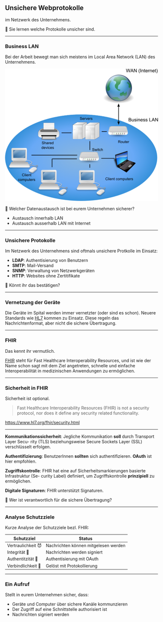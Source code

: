## Unsichere Webprotokolle

im Netzwerk des Unternehmens.

🎯  Sie lernen welche Protokolle unsicher sind.

---

### Business LAN

Bei der Arbeit bewegt man sich meistens im Local Area Network (LAN) des Unternehmens.

![](../wan-business-lan.png)


🤔 Welcher Datenaustausch ist bei eurem Unternehmen sicherer?
- Austausch innerhalb LAN
- Austausch ausserhalb LAN mit Internet

---

### Unsichere Protokolle

Im Netzwerk des Unternehmens sind oftmals unsichere Protkolle im Einsatz:

* **LDAP**: Authentisierung von Benutzern
* **SMTP**: Mail-Versand
* **SNMP**: Verwaltung von Netzwerkgeräten
* **HTTP**: Websites ohne Zertitifikate

🤔 Könnt ihr das bestätigen?

---

### Vernetzung der Geräte

Die Geräte im Spital werden immer vernetzter (oder sind es schon). Neuere Standards wie [HL7](https://www.hl7.ch/) kommen zu Einsatz. Diese regeln das Nachrichtenformat, aber nicht die sichere Übertragung.

---

### FHIR

Das kennt ihr vermutlich.

[FHIR](https://www.hl7.org/fhir/) steht für Fast Healthcare Interoperability Resources, und ist wie der Name schon sagt mit
dem Ziel angetreten, schnelle und einfache Interoperabilität in medizinischen Anwendungen zu
ermöglichen.

---

### Sicherheit in FHIR

Sicherheit ist optional.

> Fast Healthcare Interoperability Resources (FHIR) is not a security protocol, nor does it define any security related functionality.

<https://www.hl7.org/fhir/security.html>

---

**Kommunikationssicherheit**: Jegliche Kommunikation **soll** durch Transport Layer Secu-
rity (TLS) beziehungsweise Secure Sockets Layer (SSL) verschlüsselt erfolgen.

**Authentifizierung**: BenutzerInnen **sollten** sich authentifizieren. **OAuth** ist hier empfohlen.

**Zugriffskontrolle**: FHIR hat eine auf Sicherheitsmarkierungen basierte Infrastruktur (Se-
curity Label) definiert, um Zugriffskontrolle **prinzipiell** zu ermöglichen. 

**Digitale Signaturen**: FHIR unterstützt Signaturen.

🤔 Wer ist verantwortlich für die sichere Übertragung?

---

### Analyse Schutzziele

Kurze Analyse der Schutzziele bezl. FHIR:

| Schutzziel         | Status                               |
| ------------------ | ------------------------------------ |
| Vertraulichkeit 😈 | Nachrichten können mitgelesen werden |
| Integrität 💎      | Nachrichten werden signiert          |
| Authentitzität 🙋‍ | Authentisierung mit OAuth            |
| Verbindlichkeit 📝 | Gelöst mit Protokollierung           |

---

### Ein Aufruf

Stellt in eurem Unternehmen sicher, dass:

* Geräte und Computer über sichere Kanäle kommunzieren
* Der Zugriff auf eine Schnittstelle authorisiert ist
* Nachrichten signiert werden